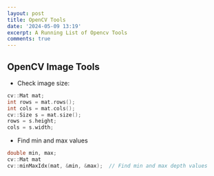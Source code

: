 ```yaml
---
layout: post
title: OpenCV Tools
date: '2024-05-09 13:19'
excerpt: A Running List of Opencv Tools
comments: true
---
```


## OpenCV Image Tools

- Check image size:

```cpp
cv::Mat mat;
int rows = mat.rows();
int cols = mat.cols();
cv::Size s = mat.size();
rows = s.height;
cols = s.width;
```

- Find min and max values
```cpp
double min, max;
cv::Mat mat
cv::minMaxIdx(mat, &min, &max);  // Find min and max depth values
```